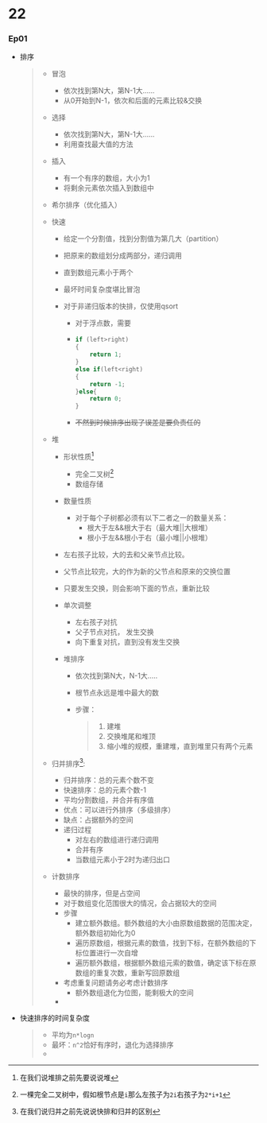 # 22

### Ep01

- 排序

  > - 冒泡
  >
  >   - 依次找到第N大，第N-1大......
  >   - 从0开始到N-1，依次和后面的元素比较&交换
  >
  > - 选择
  >
  >   - 依次找到第N大，第N-1大......
  >   - 利用查找最大值的方法
  >
  > - 插入
  >
  >   - 有一个有序的数组，大小为1
  >   - 将剩余元素依次插入到数组中
  >
  > - 希尔排序（优化插入）
  >
  > - 快速
  >
  >   - 给定一个分割值，找到分割值为第几大（partition）
  >
  >   - 把原来的数组划分成两部分，递归调用
  >
  >   - 直到数组元素小于两个
  >
  >   - 最坏时间复杂度堪比冒泡
  >
  >   - 对于非递归版本的快排，仅使用qsort
  >
  >     - 对于浮点数，需要
  >
  >     - ```c++
  >       if (left>right)
  >       {
  >           return 1;
  >       }
  >       else if(left<right)
  >       {
  >           return -1;
  >       }else{
  >           return 0;
  >       }
  >       ```
  >
  >     - ~~不然到时候排序出现了误差是要负责任的~~
  >
  > - 堆
  >
  >   - 形状性质[^R1]
  >
  >     - 完全二叉树[^R2]
  >     - 数组存储
  >
  >   - 数量性质
  >
  >     - 对于每个子树都必须有以下二者之一的数量关系：
  >       - 根大于左&&根大于右（最大堆||大根堆）
  >       - 根小于左&&根小于右（最小堆||小根堆）
  >
  >   - 左右孩子比较，大的去和父亲节点比较。
  >
  >   - 父节点比较完，大的作为新的父节点和原来的交换位置
  >
  >   - 只要发生交换，则会影响下面的节点，重新比较
  >
  >   - 单次调整
  >
  >     - 左右孩子对抗
  >     - 父子节点对抗， 发生交换
  >     - 向下重复对抗，直到没有发生交换
  >
  >   - 堆排序
  >
  >     - 依次找到第N大，N-1大.....
  >
  >     - 根节点永远是堆中最大的数
  >
  >     - 步骤：
  >
  >       > 1. 建堆
  >       > 2. 交换堆尾和堆顶
  >       > 3. 缩小堆的规模，重建堆，直到堆里只有两个元素
  >
  > - 归并排序[^R3]:
  >
  >   - 归并排序：总的元素个数不变
  >   - 快速排序：总的元素个数-1
  >   - 平均分割数组，并合并有序值
  >   - 优点：可以进行外排序（多级排序）
  >   - 缺点：占据额外的空间
  >   - 递归过程
  >     - 对左右的数组进行递归调用
  >     - 合并有序
  >     - 当数组元素小于2时为递归出口
  >
  > - 计数排序
  >
  >   - 最快的排序，但是占空间
  >   - 对于数组变化范围很大的情况，会占据较大的空间
  >   - 步骤
  >     - 建立额外数组。额外数组的大小由原数组数据的范围决定，额外数组初始化为0
  >     - 遍历原数组，根据元素的数值，找到下标，在额外数组的下标位置进行一次自增
  >     - 遍历额外数组，根据额外数组元索的数值，确定该下标在原数组的重复次数，重新写回原数组
  >   - 考虑重复问题请务必考虑计数排序
  >     - 额外数组退化为位图，能剩极大的空间
  >   - 

- 快速排序的时间复杂度

  > - 平均为`n*logn`
  > - 最坏：`n^2`恰好有序时，退化为选择排序
  > - 

[^R1]:在我们说堆排之前先要说说堆
[^R2]:一棵完全二叉树中，假如根节点是`i`那么左孩子为`2i`右孩子为`2*i+1`

[^R3]:在我们说归并之前先说说快排和归并的区别